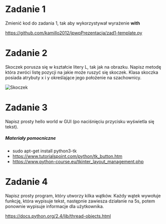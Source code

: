 # Zadanie 1
Zmienić kod do zadania 1, tak aby wykorzystywał wyrażenie __with__

https://github.com/kamillo2012/jpwpPrezentacja/zad1-template.py

# Zadanie 2
Skoczek porusza się w kształcie litery L, tak jak na obrazku.
Napisz metodę która zwróci listę pozycji na jakie może ruszyć się skoczek. 
Klasa skoczka posiada atrybuty x i y określające jego położenie na szachownicy.

![Skoczek](https://github.com/kamillo2012/jpwpPrezentacja/skoczek-ruch.png)

# Zadanie 3
Napisz prosty hello world w GUI (po naciśnięciu przycisku wyświetla się tekst).

##### Materiały pomocniczne
* sudo apt-get install python3-tk
* https://www.tutorialspoint.com/python/tk_button.htm
* https://www.python-course.eu/tkinter_layout_management.php

# Zadanie 4
Napisz prosty program, który utworzy kilka wątków. Każdy wątek wywołuje funkcję, która wypisuje tekst, następnie zawiesza działanie na 5s, potem ponownie wypisuje informacje dla użytkownika.

https://docs.python.org/2.4/lib/thread-objects.html
